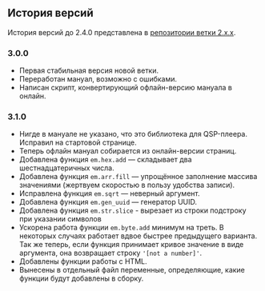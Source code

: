## История версий

История версий до 2.4.0 представлена в [репозитории ветки 2.x.x](https://github.com/AleksVersus/easy.math.3/blob/master/%5Bdisdocs%5D/vhistory.md).

### 3.0.0

* Первая стабильная версия новой ветки.
* Переработан мануал, возможно с ошибками.
* Написан скрипт, конвертирующий офлайн-версию мануала в онлайн.

### 3.1.0

* Нигде в мануале не указано, что это библиотека для QSP-плеера. Исправил на стартовой странице.
* Теперь офлайн мануал собирается из онлайн-версии страниц.
* Добавлена функция `em.hex.add` — складывает два шестнадцатеричных числа.
* Добавлена функция `em.arr.fill` — упрощённое заполнение массива значениями (жертвуем скоростью в пользу удобства записи).
* Исправлена функция `em.sqrt` — неверный аргумент.
* Добавлена функция `em.gen_uuid` — генератор UUID.
* Добавлена функция `em.str.slice` - вырезает из строки подстроку при указании символов
* Ускорена работа функции `em.byte.add` минимум на треть. В некоторых случаях работает вдвое быстрее предыдущего варианта. Так же теперь, если функция принимает кривое значение в виде аргумента, она возвращает строку `'[not a number]'`.
* Добавлены функции работы с HTML.
* Вынесены в отдельный файл переменные, определяющие, какие функции будут добавлены в сборку.
